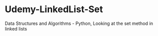 # Udemy-LinkedList-Set
Data Structures and Algorithms - Python, Looking at the set method in linked lists
